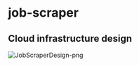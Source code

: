 # job-scraper

## Cloud infrastructure design 
![JobScraperDesign-png](https://github.com/pcha457/job-scraper/assets/13974854/f60ef247-4346-4515-a2ae-c44af7d56eda)
